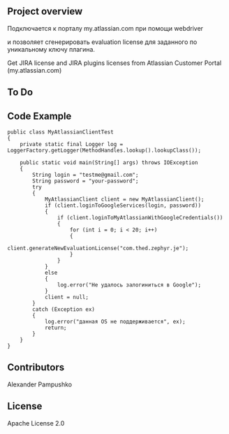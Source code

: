 ## Project overview
Подключается к порталу my.atlassian.com при помощи webdriver 

и позволяет сгенерировать evaluation license для заданного по уникальному ключу плагина.

Get JIRA license and JIRA plugins licenses from Atlassian Customer Portal (my.atlassian.com)
  
## To Do
  
## Code Example
  
```
public class MyAtlassianClientTest
{
	private static final Logger log = LoggerFactory.getLogger(MethodHandles.lookup().lookupClass());
	
	public static void main(String[] args) throws IOException
	{
		String login = "testme@gmail.com";
		String password = "your-password";
		try
		{
			MyAtlassianClient client = new MyAtlassianClient();
			if (client.loginToGoogleServices(login, password))
			{
				if (client.loginToMyAtlassianWithGoogleCredentials())
				{
					for (int i = 0; i < 20; i++)
					{
						client.generateNewEvaluationLicense("com.thed.zephyr.je");
					}
				}
			}
			else
			{
				log.error("Не удалось залогиниться в Google");
			}
			client = null;
		}
		catch (Exception ex)
		{
			log.error("данная OS не поддерживается", ex);
			return;
		}
	}
}
```  
## Contributors

Alexander Pampushko
   
## License
  
Apache License 2.0
